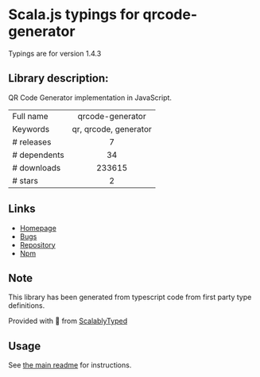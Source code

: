 
# Scala.js typings for qrcode-generator

Typings are for version 1.4.3

## Library description:
QR Code Generator implementation in JavaScript.

|                    |                 |
| ------------------ | :-------------: |
| Full name          | qrcode-generator |
| Keywords           | qr, qrcode, generator |
| # releases         | 7 |
| # dependents       | 34 |
| # downloads        | 233615 |
| # stars            | 2 |

## Links
- [Homepage](https://github.com/kazuhikoarase/qrcode-generator#readme)
- [Bugs](https://github.com/kazuhikoarase/qrcode-generator/issues)
- [Repository](https://github.com/kazuhikoarase/qrcode-generator)
- [Npm](https://www.npmjs.com/package/qrcode-generator)
    


## Note
This library has been generated from typescript code from first party type definitions.

Provided with :purple_heart: from [ScalablyTyped](https://github.com/oyvindberg/ScalablyTyped)

## Usage
See [the main readme](../../readme.md) for instructions.


